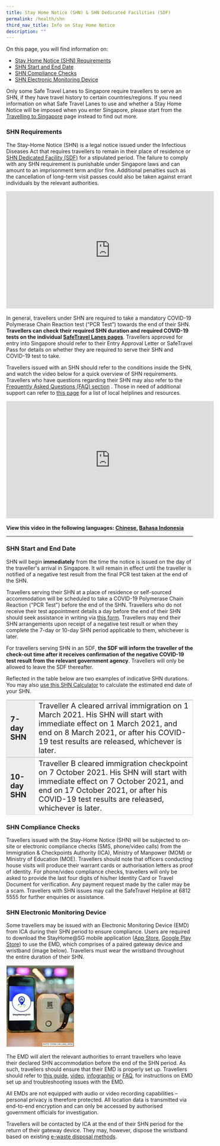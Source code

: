 ```yaml
---
title: Stay Home Notice (SHN) & SHN Dedicated Facilities (SDF)
permalink: /health/shn
third_nav_title: Info on Stay Home Notice
description: ""
---
```


On this page, you will find information on:
- [Stay Home Notice (SHN) Requirements](#requirements)
- [SHN Start and End Date](#date)
- [SHN Compliance Checks](#compliance)
- [SHN Electronic Monitoring Device](#device)

Only some Safe Travel Lanes to Singapore require travellers to serve an SHN, if they have travel history to certain countries/regions. If you need information on what Safe Travel Lanes to use and whether a Stay Home Notice will be imposed when you enter Singapore, please start from the <a href="/arriving/overview" target="_blank">Travelling to Singapore</a> page instead to find out more.

<div id="requirements"></div>

### SHN Requirements

The Stay-Home Notice (SHN) is a legal notice issued under the Infectious Diseases Act that requires travellers to remain in their place of residence or <a href="/health/shn/sdf" target="_blank">SHN Dedicated Facility (SDF)</a> for a stipulated period. The failure to comply with any SHN requirement is punishable under Singapore laws and can amount to an imprisonment term and/or fine. Additional penalties such as the cancellation of long-term visit passes could also be taken against errant individuals by the relevant authorities.

<iframe width="560" height="315" src="https://www.youtube.com/embed/Om-hkGPvHOc" frameborder="0" allow="accelerometer; autoplay; clipboard-write; encrypted-media; gyroscope; picture-in-picture" allowfullscreen></iframe>

In general, travellers under SHN are required to take a mandatory COVID-19 Polymerase Chain Reaction test (“PCR Test”) towards the end of their SHN. <b>Travellers can check their required SHN duration and required COVID-19 tests on the individual <a href="/arriving/overview" target="_blank">SafeTravel Lanes pages</a></b>. Travellers approved for entry into Singapore should refer to their Entry Approval Letter or SafeTravel Pass for details on whether they are required to serve their SHN and COVID-19 test to take.

Travellers issued with an SHN should refer to the conditions inside the SHN, and watch the video below for a quick overview of SHN requirements. Travellers who have questions regarding their SHN may also refer to the <a href="/health/faq#shnsdf" target="_blank">Frequently Asked Questions (FAQ) section</a> . Those in need of additional support can refer to <a href="https://www.gov.sg/article/call-these-helplines-if-you-need-emotional-or-psychological-support" target="_blank">this page</a> for a list of local helplines and resources.

<iframe width="560" height="315" src="https://www.youtube.com/embed/H-ZarGe4vr4" frameborder="0" allow="accelerometer; autoplay; clipboard-write; encrypted-media; gyroscope; picture-in-picture" allowfullscreen></iframe>

**View this video in the following languages: [Chinese](https://youtu.be/300gtMksKrw), [Bahasa Indonesia](https://youtu.be/TcgBoA0Hrn0)**

---

<div id="date"></div>

### SHN Start and End Date

SHN will begin <b>immediately</b> from the time the notice is issued on the day of the traveller's arrival in Singapore. It will remain in effect until the traveller is notified of a negative test result from the final PCR test taken at the end of the SHN. 

Travellers serving their SHN at a place of residence or self-sourced accommodation will be scheduled to take a COVID-19 Polymerase Chain Reaction ("PCR Test") before the end of the SHN. Travellers who do not receive their test appointment details a day before the end of their SHN should seek assistance in writing via <a href="https://go.gov.sg/sto-enquiry" target="_blank">this form</a>. Travellers may end their SHN arrangements upon receipt of a negative test result or when they complete the 7-day or 10-day SHN period applicable to them, whichever is later. 

For travellers serving SHN in an SDF, <b>the SDF will inform the traveller of the check-out time after it receives confirmation of the negative COVID-19 test result from the relevant government agency</b>. Travellers will only be allowed to leave the SDF thereafter. 

Reflected in the table below are two examples of indicative SHN durations. You may also <a href="/shn-calculator" target="_blank">use this SHN Calculator</a> to calculate the estimated end date of your SHN. 

<table>
  <thead>
  </thead>
  <tbody>
    <tr>
      <td style="font-size:20px; margin-top:0px; margin-bottom:0px; border-top:3px solid #D8D8D8; border-left:1px solid #D8D8D8; border-right:1px solid #D8D8D8; background-color:#EDEDED"><b>7-day SHN</b>
      </td>
      <td style="font-size:20px; margin-top:0px; margin-bottom:0px; border-top:3px solid #D8D8D8; border-left:1px solid #D8D8D8; border-right:1px solid #D8D8D8; ">Traveller A cleared arrival immigration on 1 March 2021. His SHN will start with immediate effect on 1 March 2021, and end on 8 March 2021, or after his COVID-19 test results are released, whichever is later.
      </td>
    </tr>
    <!-- <tr>
      <td style="font-size:20px; margin-top:0px; margin-bottom:0px; border-top:3px solid #D8D8D8; border-bottom: 1px solid #D8D8D8; border-left:1px solid #D8D8D8; border-right:1px solid #D8D8D8; background-color:#EDEDED;"><b>14-day SHN (for arrivals before 7 Oct 2021)</b>
      </td>
      <td style="font-size:20px; margin-top:0px; margin-bottom:0px; border-top:3px solid #D8D8D8; border-bottom: 1px solid #D8D8D8; border-left:1px solid #D8D8D8; border-right:1px solid #D8D8D8; ">Traveller B arrived in Singapore on 1 March 2021. His SHN will start with immediate effect on 1 March 2021, and end on 15 March 2021, after his COVID-19 test result is released.
      </td>
    </tr>-->
		<tr>
      <td style="font-size:20px; margin-top:0px; margin-bottom:0px; border-top:3px solid #D8D8D8; border-left:1px solid #D8D8D8; border-right:1px solid #D8D8D8; background-color:#EDEDED; border-bottom: 1px solid #D8D8D8;"><b>10-day SHN</b>
      </td>
      <td style="font-size:20px; margin-top:0px; margin-bottom:0px; border-top:3px solid #D8D8D8; border-left:1px solid #D8D8D8; border-right:1px solid #D8D8D8; border-bottom: 1px solid #D8D8D8;  ">Traveller B cleared immigration checkpoint on 7 October 2021. His SHN will start with immediate effect on 7 October 2021, and end on 17 October 2021, or after his COVID-19 test results are released, whichever is later. 
      </td>
    </tr>
       <!--  <tr>
  <td style="font-size:20px; margin-top:0px; margin-bottom:0px; border-top:3px solid #D8D8D8; border-left:1px solid #D8D8D8; border-right:1px solid #D8D8D8; background-color:#EDEDED; border-bottom:3px solid #D8D8D8;"><b>14-day SHN at SHN-dedicated facility (SDF) + 7-day SHN at place of residence</b>
      </td>
      <td style="font-size:20px; margin-top:0px; margin-bottom:0px; border-top:3px solid #D8D8D8; border-bottom:3px solid #D8D8D8;border-left:1px solid #D8D8D8; border-right:1px solid #D8D8D8; ">Traveller C arrived in Singapore on 1 March 2021. His 14-day SHN will start with immediate effect on 1 March 2021, and end on 15 March 2021, after his 1st COVID-19 test result is released. The subsequent 7-day SHN will start on 15 March 2021, and end on 22 March 2021, after his 2nd COVID-19 test result is released.
      </td>
    </tr>
      <tr>
      <td style="font-size:20px; margin-top:0px; margin-bottom:0px; border-top:3px solid #D8D8D8; border-left:1px solid #D8D8D8; border-right:1px solid #D8D8D8; background-color:#EDEDED; border-bottom:3px solid #D8D8D8;"><b>21-day SHN at SHN-dedicated facility (SDF) </b>
      </td>
      <td style="font-size:20px; margin-top:0px; margin-bottom:0px; border-top:3px solid #D8D8D8; border-bottom:3px solid #D8D8D8;border-left:1px solid #D8D8D8; border-right:1px solid #D8D8D8; ">Traveller D arrived in Singapore on 1 March 2021. His 21-day SHN at an SDF will start with immediate effect on 1 March 2021, and end on 22 March 2021, after his 2nd COVID-19 test result is released. In total, traveller D will take two COVID-19 PCR tests, one on the 14th day after his arrival, and another on the 21st day of his SHN.
      </td>
    </tr>-->
  </tbody>
  </table>


<div id="compliance"></div>

### SHN Compliance Checks

Travellers issued with the Stay-Home Notice (SHN) will be subjected to on-site or electronic compliance checks (SMS, phone/video calls) from the Immigration & Checkpoints Authority (ICA), Ministry of Manpower (MOM) or Ministry of Education (MOE). Travellers should note that officers conducting house visits will produce their warrant cards or authorisation letters as proof of identity. For phone/video compliance checks, travellers will only be asked to provide the last four digits of his/her Identity Card or Travel Document for verification. Any payment request made by the caller may be a scam. Travellers with SHN issues may call the SafeTravel Helpline at 6812 5555 for further enquiries or assistance.

<div id="device"></div>

### SHN Electronic Monitoring Device

Some travellers may be issued with an Electronic Monitoring Device (EMD) from ICA during their SHN period to ensure compliance. Users are required to download the StayHome@SG mobile application (<a href="https://apps.apple.com/sg/app/stayhome-sg/id1517984071" target="_blank">App Store</a>, <a href="https://play.google.com/store/apps/details?id=com.hitachi.shn_mobile&hl=en_SG&gl=US" target="_blank">Google Play Store</a>) to use the EMD, which comprises of a paired gateway device and wristband (image below). Travellers must wear the wristband throughout the entire duration of their SHN. 

<img src="/images/ica-wristband.jpg" style="width:auto; height:auto;">

The EMD will alert the relevant authorities to errant travellers who leave their declared SHN accommodation before the end of the SHN period. As such, travellers should ensure that their EMD is properly set up. Travellers should refer to <a href="https://www.ica.gov.sg/docs/default-source/ica/covid-19/stayhomesg-user-setup-guide.pdf" target="_blank">this guide</a>, <a href="https://www.youtube.com/watch?v=zKhawlenncA" target="_blank">video</a>, <a href="/images/stayhomesg-infographics-1.png" target="_blank">infographic</a> or <a href="https://www.ica.gov.sg/docs/default-source/ica/covid-19/stay@homesg-faqs.pdf" target="_blank">FAQ</a>, for instructions on EMD set up and troubleshooting issues with the EMD.

All EMDs are not equipped with audio or video recording capabilities – personal privacy is therefore protected. All location data is transmitted via end-to-end encryption and can only be accessed by authorised government officials for investigation.

Travellers will be contacted by ICA at the end of their SHN period for the return of their gateway device. They may, however, dispose the wristband based on existing <a href="https://www.nea.gov.sg/our-services/waste-management/3r-programmes-and-resources/e-waste-management/where-to-recycle-e-waste" target="_blank"> e-waste disposal methods</a>.
